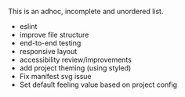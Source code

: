 This is an adhoc, incomplete and unordered list.

- eslint
- improve file structure
- end-to-end testing
- responsive layout
- accessibility review/improvements
- add project theming (using styled)
- Fix manifest svg issue
- Set default feeling value based on project config